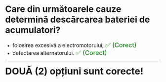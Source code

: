 # Care din următoarele cauze determină descărcarea bateriei de acumulatori?

- <span style="font-size: larger;">folosirea excesivă a electromotorului; <span style="color: green; font-size: larger;">✅ (Corect)</span></span>
- <span style="font-size: larger;">defectarea alternatorului. <span style="color: green; font-size: larger;">✅ (Corect)</span></span>

---

<span style="font-size: 30px; font-weight: bold;">**DOUĂ (2) opțiuni sunt corecte!**</span>